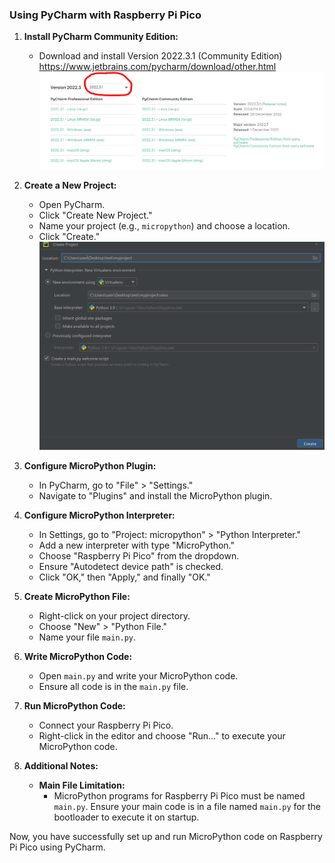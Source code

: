 ### Using PyCharm with Raspberry Pi Pico

1. **Install PyCharm Community Edition:**
   - Download and install Version 2022.3.1 (Community Edition) https://www.jetbrains.com/pycharm/download/other.html
   ![alt text](https://github.com/mjtroniks/Mojobot/blob/master/Images/Pycharm_version.PNG)

2. **Create a New Project:**
   - Open PyCharm.
   - Click "Create New Project."
   - Name your project (e.g., `micropython`) and choose a location.
   - Click "Create."
    ![alt text](https://github.com/mjtroniks/Mojobot/blob/1a3c709d7b5cfc3e4e3c8cde5dfbf29d99a36698/Micropython/Images/Create%20new%20project.PNG)
3. **Configure MicroPython Plugin:**
   - In PyCharm, go to "File" > "Settings."
   - Navigate to "Plugins" and install the MicroPython plugin.

4. **Configure MicroPython Interpreter:**
   - In Settings, go to "Project: micropython" > "Python Interpreter."
   - Add a new interpreter with type "MicroPython."
   - Choose "Raspberry Pi Pico" from the dropdown.
   - Ensure "Autodetect device path" is checked.
   - Click "OK," then "Apply," and finally "OK."

5. **Create MicroPython File:**
   - Right-click on your project directory.
   - Choose "New" > "Python File."
   - Name your file `main.py`.

6. **Write MicroPython Code:**
   - Open `main.py` and write your MicroPython code.
   - Ensure all code is in the `main.py` file.

7. **Run MicroPython Code:**
   - Connect your Raspberry Pi Pico.
   - Right-click in the editor and choose "Run..." to execute your MicroPython code.

8. **Additional Notes:**
   - **Main File Limitation:**
     - MicroPython programs for Raspberry Pi Pico must be named `main.py`. Ensure your main code is in a file named `main.py` for the bootloader to execute it on startup.

Now, you have successfully set up and run MicroPython code on Raspberry Pi Pico using PyCharm.
